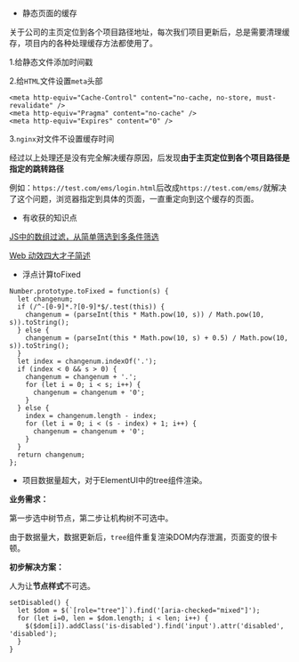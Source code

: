 * 静态页面的缓存

关于公司的主页定位到各个项目路径地址，每次我们项目更新后，总是需要清理缓存，项目内的各种处理缓存方法都使用了。

1.给静态文件添加时间戳

2.给`HTML`文件设置`meta`头部

```
<meta http-equiv="Cache-Control" content="no-cache, no-store, must-revalidate" />
<meta http-equiv="Pragma" content="no-cache" />
<meta http-equiv="Expires" content="0" />
```
3.`nginx`对文件不设置缓存时间

经过以上处理还是没有完全解决缓存原因，后发现**由于主页定位到各个项目路径是指定的跳转路径**

例如：`https://test.com/ems/login.html`后改成`https://test.com/ems/`就解决了这个问题，浏览器指定到具体的页面，一直重定向到这个缓存的页面。

* 有收获的知识点

[JS中的数组过滤，从简单筛选到多条件筛选](https://juejin.im/post/5bc44a71e51d450e935caa11)

[Web 动效四大才子简述](https://juejin.im/post/5bc58bd9e51d450e721108a4)

* 浮点计算toFixed

```
Number.prototype.toFixed = function(s) {
  let changenum;
  if (/^-[0-9]*.?[0-9]*$/.test(this)) {
    changenum = (parseInt(this * Math.pow(10, s)) / Math.pow(10, s)).toString();
  } else {
    changenum = (parseInt(this * Math.pow(10, s) + 0.5) / Math.pow(10, s)).toString();
  }
  let index = changenum.indexOf('.');
  if (index < 0 && s > 0) {
    changenum = changenum + '.';
    for (let i = 0; i < s; i++) {
      changenum = changenum + '0';
    }
  } else {
    index = changenum.length - index;
    for (let i = 0; i < (s - index) + 1; i++) {
      changenum = changenum + '0';
    }
  }
  return changenum;
};
```

* 项目数据量超大，对于ElementUI中的tree组件渲染。

**业务需求：**

第一步选中树节点，第二步让机构树不可选中。

由于数据量大，数据更新后，`tree`组件重复渲染DOM内存泄漏，页面变的很卡顿。

**初步解决方案：**

人为让**节点样式**不可选。

```
setDisabled() {
  let $dom = $(`[role="tree"]`).find('[aria-checked="mixed"]');
  for (let i=0, len = $dom.length; i < len; i++) {
    $($dom[i]).addClass('is-disabled').find('input').attr('disabled', 'disabled');
  }
}
```
